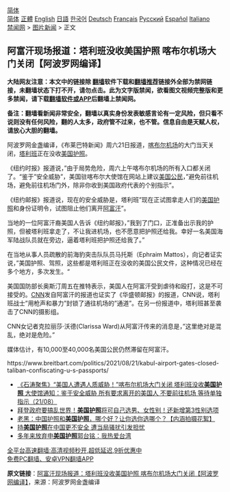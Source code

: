  <!-- 面包屑导航 --> <div class="breadcrumb"><!-- GTranslate: https://gtranslate.io/ -->  <div class="switcher notranslate">  <div class="selected">  <a href="#" onclick="return false;"> 简体</a>  </div>  <div class="option">  <a href="https://www.bannedbook.org" onclick="doGTranslate('zh-CN|zh-CN');jQuery('div.switcher div.selected a').html(jQuery(this).html());return false;" title="简体中文" class="nturl selected"> 简体</a>  <a href="https://www.bannedbook.org/zh-tw/" onclick="doGTranslate('zh-CN|zh-TW');jQuery('div.switcher div.selected a').html(jQuery(this).html());return false;" title="繁體中文" class="nturl"> 正體</a>  <a href="https://www.bannedbook.org/en/" onclick="doGTranslate('zh-CN|en');jQuery('div.switcher div.selected a').html(jQuery(this).html());return false;" title="English" class="nturl"> English</a>  <a href="https://www.bannedbook.org/ja/" onclick="doGTranslate('zh-CN|ja');jQuery('div.switcher div.selected a').html(jQuery(this).html());return false;" title="日本語" class="nturl"> 日語</a>  <a href="https://www.bannedbook.org/ko/" onclick="doGTranslate('zh-CN|ko');jQuery('div.switcher div.selected a').html(jQuery(this).html());return false;" title="한국어" class="nturl"> 한국어</a>  <a href="https://www.bannedbook.org/de/" onclick="doGTranslate('zh-CN|de');jQuery('div.switcher div.selected a').html(jQuery(this).html());return false;" title="Deutsch" class="nturl"> Deutsch</a>  <a href="https://www.bannedbook.org/fr/" onclick="doGTranslate('zh-CN|fr');jQuery('div.switcher div.selected a').html(jQuery(this).html());return false;" title="Français" class="nturl"> Français</a>  <a href="https://www.bannedbook.org/ru/" onclick="doGTranslate('zh-CN|ru');jQuery('div.switcher div.selected a').html(jQuery(this).html());return false;" title="Русский" class="nturl"> Русский</a>  <a href="https://www.bannedbook.org/es/" onclick="doGTranslate('zh-CN|es');jQuery('div.switcher div.selected a').html(jQuery(this).html());return false;" title="Español" class="nturl"> Español</a>  <a href="https://www.bannedbook.org/it/" onclick="doGTranslate('zh-CN|it');jQuery('div.switcher div.selected a').html(jQuery(this).html());return false;" title="Italiano" class="nturl"> Italiano</a>  </div>  </div>      <div class='breadcrumb-sub'><!-- Breadcrumb NavXT 6.3.0 --> <a href="https://www.bannedbook.org/" class="home">禁闻网</a> &gt; <a href="https://www.bannedbook.org/bnews/topimagenews/" class="category">图片新闻</a> &gt; 正文</div></div><h2>阿富汗现场报道：塔利班没收美国护照 喀布尔机场大门关闭【阿波罗网编译】</h2> <p class="notice"><b>大陆网友注意：本文中的链接除 <a href="https://github.com/bannedbook/fanqiang" >翻墙</a>软件下载和<a href="https://github.com/killgcd/justmysocks/blob/master/README.md">翻墙推荐</a>链接外全部为禁网链接，未翻墙状态下打不开，请勿点击。此为文字版禁闻，欲看图文视频完整版和更多禁闻，请下载<a href="https://github.com/bannedbook/fanqiang">翻墙软件或APP</a>后翻墙上禁闻网。</p><p>备注：翻墙看新闻非常安全，翻墙以真实身份发表敏感言论有一定风险，但只看不说则没有任何风险，翻的人太多，政府管不过来，也不管。信息自由是天赋人权，请放心大胆的翻墙。</b></p>  <div class="entry"> <p id="conimg">阿波罗网金盏编译，《布莱巴特新闻》周六21日报道，<a href="https://www.bannedbook.org/bnews/tag/%E5%96%80%E5%B8%83%E5%B0%94/" class="st_tag internal_tag" rel="tag" title="标签 喀布尔 下的日志">喀布尔</a><a href="https://www.bannedbook.org/bnews/tag/%e6%9c%ba%e5%9c%ba/" class="st_tag internal_tag" rel="tag" title="标签 机场 下的日志">机场</a>的大门当天关闭，<a href="https://www.bannedbook.org/bnews/tag/%e5%a1%94%e5%88%a9%e7%8f%ad/" class="st_tag internal_tag" rel="tag" title="标签 塔利班 下的日志">塔利班</a>正在没收<a href="https://www.bannedbook.org/bnews/tag/%e7%be%8e%e5%9b%bd/" class="st_tag internal_tag" rel="tag" title="标签 美国 下的日志">美国</a><a href="https://www.bannedbook.org/bnews/tag/%E6%8A%A4%E7%85%A7/" class="st_tag internal_tag" rel="tag" title="标签 护照 下的日志">护照</a>。</p> <p>《纽约时报》报道说，&#8221;由于局势危险，周六上午喀布尔机场的所有入口都关闭了。“鉴于&#8221;安全威胁&#8221;，美国驻喀布尔大使馆在网站上建议<a href="https://www.bannedbook.org/bnews/tag/%E7%BE%8E%E5%9B%BD%E5%85%AC%E6%B0%91/" class="st_tag internal_tag" rel="tag" title="标签 美国公民 下的日志">美国公民</a>，&#8221;避免前往机场，避免前往机场门外，除非你收到美国政府代表的个别指示&#8221;。</p>  <p>《纽约邮报》报道说，现在的安全威胁是，塔利班&#8221;现在正试图拿走人们的<a href="https://www.bannedbook.org/bnews/tag/%E7%BE%8E%E5%9B%BD%E6%8A%A4%E7%85%A7/" class="st_tag internal_tag" rel="tag" title="标签 美国护照 下的日志">美国护照</a>和身份证明令，试图阻止他们离开<a href="https://www.bannedbook.org/bnews/tag/%e9%98%bf%e5%af%8c%e6%b1%97/" class="st_tag internal_tag" rel="tag" title="标签 阿富汗 下的日志">阿富汗</a>&#8221;。</p> <p>当地的一位阿富汗裔美国人告诉《纽约邮报》，&#8221;我到了门口，正准备出示我的护照，但被塔利班拿走了，不让我进机场，也不愿意把护照还给我。幸好一名美国海军陆战队员就在旁边，逼着塔利班把护照还给我了。&#8221;</p>  <p>在当地从事人员疏散的前海豹突击队队员马托斯（Ephraim Mattos），向记者证实说，&#8221;美国护照、驾照，这些都是塔利班正在没收的美国公民文件，这种情况已经在多个地方，多次发生。“</p> <p>美国国防部长奥斯汀周五在推特表示，美国人在阿富汗受到虐待和殴打，这是不可接受的。<a href="https://www.bannedbook.org/bnews/tag/cnn/" class="st_tag internal_tag" rel="tag" title="标签 CNN 下的日志">CNN</a>发自阿富汗的报道也证实了《华盛顿邮报》的报道，CNN说，塔利班战士&#8221;用枪声和暴力&#8221;封锁了通往机场的&#8221;通道&#8221;。在另一份报道中，塔利班甚至袭击了CNN的摄影组。</p>  <p>CNN女记者克拉丽莎·沃德(Clarissa Ward)从阿富汗传来的消息是，&#8221;这里绝对是混乱，绝对是危险。&#8221;</p> <p>媒体估计，有10,000至40,000名美国公民仍然滞留在阿富汗。</p>  <p>https://www.breitbart.com/politics/2021/08/21/kabul-airport-gates-closed-taliban-confiscating-u-s-passports/</p> <ul class='op-related-articles' title='相关阅读'> <li><a href='https://www.bannedbook.org/bnews/bannedvideo/20210822/1610969.html' target='_blank'>《石涛聚焦》“美国人遭遇人质威胁！”喀布尔机场大门关闭 塔利班没收<b>美国护照</b> 大使馆通知：鉴于安全威胁 所有要求离开的美国人 不要前往机场 等待单独指示（21/08）</a></li> <li><a href='https://www.bannedbook.org/bnews/worldnews/20210702/1578657.html' target='_blank'>拜登政府要搞乱世界！<b>美国护照</b>将可自己选男、女性别！还新增第3性别选项</a></li> <li><a href='https://www.bannedbook.org/bnews/bannedvideo/20200422/1316995.html' target='_blank'>老黑：中国护照和<b>美国护照</b>，哪个好？让你选你选哪个？【内涵拍摄花絮】 </a></li> <li><a href='https://www.bannedbook.org/bnews/cnnews/20190715/1158736.html' target='_blank'>持<b>美国护照</b>在中国更不安全 遭当局骚扰引发担忧</a></li> <li><a href='https://www.bannedbook.org/bnews/baitai/20190701/1151602.html' target='_blank'>多年来放弃申<b>美国护照</b>郭台铭：我热爱台湾</a></li> </ul> <p class="texttj"> <a href="https://github.com/bannedbook/fanqiang/wiki/V2ray%E6%9C%BA%E5%9C%BA" target="_blank">全平台高速翻墙:高清视频秒开,超低延迟,9折优惠中</a><br/> <a href="https://github.com/bannedbook/fanqiang/wiki/%E7%A6%81%E9%97%BB%E7%BD%91%E5%AE%89%E5%8D%93%E7%BF%BB%E5%A2%99%E6%96%B0%E9%97%BBAPP" target="_blank">免费PC翻墙、安卓VPN翻墙APP</a></p><p> <b>原文链接</b>：<a class="src_link" href="https://www.aboluowang.com/2021/0823/1636491.html" target="_blank">阿富汗现场报道：塔利班没收美国护照 喀布尔机场大门关闭【阿波罗网编译】</a>，来源：阿波罗网金盏编译 </p><a name='sharetosocial'></a>  <div style="margin-bottom:5px;padding-bottom:5px;clear:both"> <div id="archive-pix-1" class="banner-ads"> <!-- AuctionX Display platform tag START --> <div id="26318x728x90x621x_ADSLOT2" clicktrack="%%CLICK_URL_ESC%%"></div> <!-- AuctionX Display platform tag END --> </div> <div id="archive-pix-2" class="banner-ads"> <!-- AuctionX Display platform tag START --> <div id="26315x300x250x621x_ADSLOT2" clicktrack="%%CLICK_URL_ESC%%"></div> <!-- AuctionX Display platform tag END --> </div> </div>  <div id="archive-pix-1" class="banner-ads"> <!-- AuctionX Display platform tag START --> <div id="26318x728x90x621x_ADSLOT3" clicktrack="%%CLICK_URL_ESC%%"></div> <!-- AuctionX Display platform tag END --> </div> </div><!--END ENTRY--> 